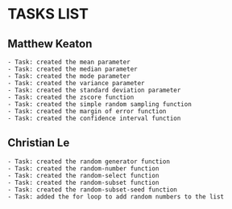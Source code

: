 # TASKS LIST

Matthew Keaton
- 
    - Task: created the mean parameter
    - Task: created the median parameter
    - Task: created the mode parameter
    - Task: created the variance parameter
    - Task: created the standard deviation parameter
    - Task: created the zscore function
    - Task: created the simple random sampling function
    - Task: created the margin of error function
    - Task: created the confidence interval function

Christian Le
-
    - Task: created the random generator function
    - Task: created the random-number function
    - Task: created the random-select function
    - Task: created the random-subset function
    - Task: created the random-subset-seed function
    - Task: added the for loop to add random numbers to the list


